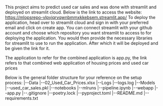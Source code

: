 This project aims to predict used car sales and was done with streamlit and deployed on streamlit cloud.
Below is the link to access the website: https://mlopsrepo-vlpvjqrvqwnbmmxkkebsem.streamlit.app/
To deploy the application, head over to streamlit cloud and sign in with your preferred email and click on create app. You can connect streamlit with your github account and choose which repository you want streamlit to access to for deploying the application.
You would then provide the necessary libraries for streamlit to use to run the application. After which it will be deployed and be given the link for it.

The application to refer for the combined application is app.py, the link refers to that combined web application of housing prices and used car prices

Below is the general folder structure for your reference on the setup process:
|--Data
    |--02_Used_Car_Prices.xlsx
|--Logs
    |--logs.log
|--Models
    |--used_car_sales.pkl
|--notebooks
    |--mlruns
    |--pipeline.ipynb
|--webapp
    |--app.py
|--.gitignore
|--poetry.lock
|--pyproject.toml
|--README.md
|--requirements.txt

